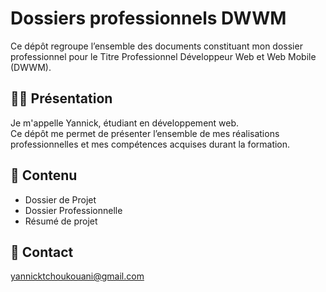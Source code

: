# Dossiers professionnels DWWM
Ce dépôt regroupe l’ensemble des documents constituant mon dossier professionnel pour le Titre Professionnel Développeur Web et Web Mobile (DWWM).

## 👩‍💻 Présentation
Je m'appelle Yannick, étudiant en développement web.  
Ce dépôt me permet de présenter l’ensemble de mes réalisations professionnelles et mes compétences acquises durant la formation.

## 📂 Contenu
- Dossier de Projet 
- Dossier Professionnelle
- Résumé de projet 

## 📧 Contact
yannicktchoukouani@gmail.com
